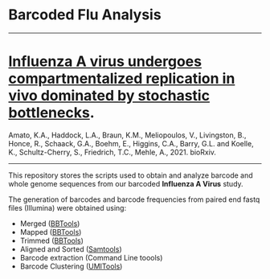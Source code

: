 # Barcoded Flu Analysis
---------------------------------------------------------------

# [Influenza A virus undergoes compartmentalized replication in vivo dominated by stochastic bottlenecks](https://www.biorxiv.org/content/10.1101/2021.09.28.462198v2.supplementary-material).
Amato, K.A., Haddock, L.A., Braun, K.M., Meliopoulos, V., Livingston, B., Honce, R., Schaack, G.A., Boehm, E., Higgins, C.A., 
Barry, G.L. and Koelle, K., Schultz-Cherry, S., Friedrich, T.C., Mehle, A., 2021.  bioRxiv.

---------------------------------------------------------------


This repository stores the scripts used to obtain and analyze barcode and whole genome sequences from our barcoded **Influenza A Virus** study. 

The generation of barcodes and barcode frequencies from paired end fastq files (Illumina) were obtained using:
- Merged ([BBTools](https://jgi.doe.gov/data-and-tools/bbtools/))
- Mapped ([BBTools](https://jgi.doe.gov/data-and-tools/bbtools/))
- Trimmed ([BBTools](https://jgi.doe.gov/data-and-tools/bbtools/))
- Aligned and Sorted ([Samtools](https://www.htslib.org))
- Barcode extraction (Command Line toools)
- Barcode Clustering ([UMITools](https://umi-tools.readthedocs.io/en/latest/index.html))

